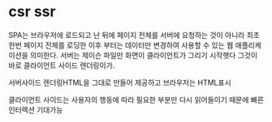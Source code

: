 # csr ssr

SPA는 브라우저에 로드되고 난 뒤에 페이지 전체를 서버에 요청하는 것이 아니라 최초 한번 페이지 전체를 로딩한 이후 부터는 데이터만 변경하여 사용할 수 있는 웹 애플리케이션을 의미한다. 서버는 제이슨 파일만 화면이 클라이언트가 그리기 시작햇다 그것이 바로 클라이언트 사이드 렌더링이가.

서버사이드 렌더링HTML을 그대로 만들어 제공하고 브라우저는 HTML표시

클라이언트 사이드는 사용자의 행동에 따라 필요한 부분만 다시 읽어들이기 때문에 빠른 인터렉션 기대가능
